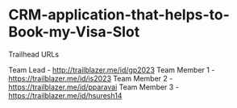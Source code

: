 # CRM-application-that-helps-to-Book-my-Visa-Slot

Trailhead URLs

Team Lead - http://trailblazer.me/id/gp2023
Team Member 1 - https://trailblazer.me/id/is2023
Team Member 2 - https://trailblazer.me/id/pparavai
Team Member 3 - https://trailblazer.me/id/hsuresh14
